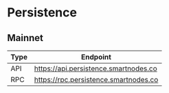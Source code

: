 # Persistence
## Mainnet
Type | Endpoint
------------ | -------------
API | https://api.persistence.smartnodes.co
RPC | https://rpc.persistence.smartnodes.co